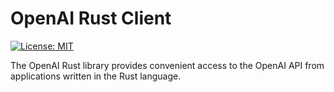# OpenAI Rust Client

[![License: MIT](https://img.shields.io/badge/License-MIT-yellow.svg)](https://opensource.org/licenses/MIT)

The OpenAI Rust library provides convenient access to the OpenAI API from applications written in the Rust language.
